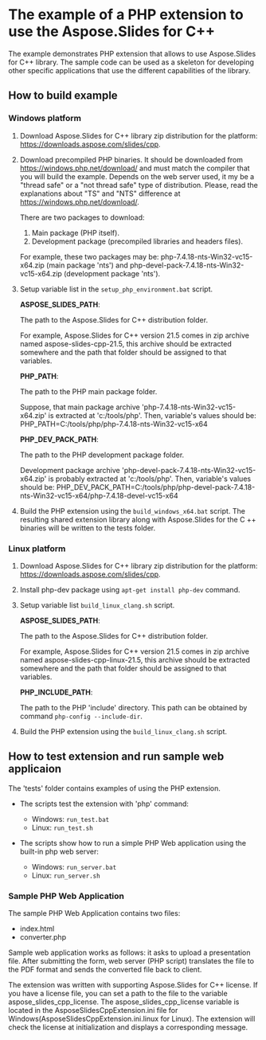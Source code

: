 # The example of a PHP extension to use the Aspose.Slides for C++

The example demonstrates PHP extension that allows to use Aspose.Slides for C++ library.
The sample code can be used as a skeleton for developing other specific applications that use the different capabilities of the library.

## How to build example

### Windows platform
 
1. Download Aspose.Slides for C++ library zip distribution for the platform: https://downloads.aspose.com/slides/cpp.

2. Download precompiled PHP binaries. It should be downloaded from https://windows.php.net/download/ and must match the compiler that you will build the example. Depends on the web server used, it my be a "thread safe" or a "not thread safe" type of distribution. Please, read the explanations about "TS" and "NTS" difference at https://windows.php.net/download/.

   There are two packages to download:
   1. Main package (PHP itself).
   2. Development package (precompiled libraries and headers files).

   For example, these two packages may be: php-7.4.18-nts-Win32-vc15-x64.zip (main package 'nts') and php-devel-pack-7.4.18-nts-Win32-vc15-x64.zip (development package 'nts').

3. Setup variable list in the ```setup_php_environment.bat``` script.
   
   **ASPOSE_SLIDES_PATH**:
   
   The path to the Aspose.Slides for C++ distribution folder.
 
   For example, Aspose.Slides for C++ version 21.5 comes in zip archive named aspose-slides-cpp-21.5, this archive should be extracted somewhere and the path that folder should be assigned to that variables.

   **PHP_PATH**:
   
   The path to the PHP main package folder.

   Suppose, that main package archive 'php-7.4.18-nts-Win32-vc15-x64.zip' is extracted at 'c:/tools/php'. Then, variable's values should be:
   PHP_PATH=C:/tools/php/php-7.4.18-nts-Win32-vc15-x64

   **PHP_DEV_PACK_PATH**:

   The path to the PHP development package folder.
   
   Development package archive 'php-devel-pack-7.4.18-nts-Win32-vc15-x64.zip' is probably extracted at 'c:/tools/php'. Then, variable's values should be:
   PHP_DEV_PACK_PATH=C:/tools/php/php-devel-pack-7.4.18-nts-Win32-vc15-x64/php-7.4.18-devel-vc15-x64
     
4. Build the PHP extension using the ```build_windows_x64.bat``` script. The resulting shared extension library along with Aspose.Slides for the C ++ binaries will be written to the tests folder.

### Linux platform

1. Download Aspose.Slides for C++ library zip distribution for the platform: https://downloads.aspose.com/slides/cpp.

2. Install php-dev package using ```apt-get install php-dev``` command.

3. Setup variable list ```build_linux_clang.sh``` script.

    **ASPOSE_SLIDES_PATH**:
    
    The path to the Aspose.Slides for C++ distribution folder.
 
    For example, Aspose.Slides for C++ version 21.5 comes in zip archive named aspose-slides-cpp-linux-21.5, this archive should be extracted somewhere and the path that folder should be assigned to that variables.
  
    **PHP_INCLUDE_PATH**:
    
    The path to the PHP 'include' directory.
    This path can be obtained by command ```php-config --include-dir```.

4. Build the PHP extension using the ```build_linux_clang.sh``` script.

## How to test extension and run sample web applicaion

The 'tests' folder contains examples of using the PHP extension. 

* The scripts test the extension with 'php' command:
   * Windows: ```run_test.bat```
   * Linux: ```run_test.sh```

* The scripts show how to run a simple PHP Web application using the built-in php web server:
   * Windows: ```run_server.bat```
   * Linux: ```run_server.sh``` 

### Sample PHP Web Application

The sample PHP Web Application contains two files:
* index.html
* converter.php
   
Sample web application works as follows: it asks to upload a presentation file. After submitting the form, web server (PHP script) translates the file to the PDF format and sends the converted file back to client.

The extension was written with supporting Aspose.Slides for C++ license. If you have a license file, you can set a path to the file
to the variable aspose_slides_cpp_license. The aspose_slides_cpp_license variable is located in the AsposeSlidesCppExtension.ini file for Windows(AsposeSlidesCppExtension.ini.linux for Linux). The extension will check the license at initialization and displays a corresponding message.